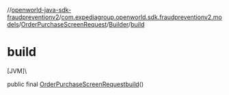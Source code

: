 //[openworld-java-sdk-fraudpreventionv2](../../../../index.md)/[com.expediagroup.openworld.sdk.fraudpreventionv2.models](../../index.md)/[OrderPurchaseScreenRequest](../index.md)/[Builder](index.md)/[build](build.md)

# build

[JVM]\

public final [OrderPurchaseScreenRequest](../index.md)[build](build.md)()
